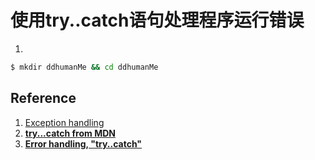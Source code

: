 # 使用try..catch语句处理程序运行错误

1. 
```bash
$ mkdir ddhumanMe && cd ddhumanMe
```



## Reference

1. [Exception handling](https://en.wikipedia.org/wiki/Exception_handling)
1. [**try...catch from MDN**](https://developer.mozilla.org/en-US/docs/Web/JavaScript/Reference/Statements/try...catch)
1. [**Error handling, "try..catch"**](https://javascript.info/try-catch)



